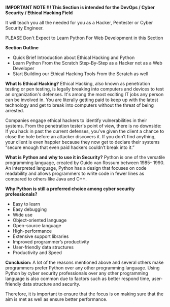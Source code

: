 **IMPORTANT NOTE !!! This Section is intended for the DevOps / Cyber Security / Ethical Hacking Field**

It will teach you all the needed for you as a Hacker, Pentester or Cyber Security Engineer.

PLEASE Don't Expect to Learn Python For Web Development in this Section

**Section Outline**
- Quick Brief Introduction about Ethical Hacking and Python
- Learn Python From the Scratch Step-By-Step as a Hacker not as a Web Developer
- Start Building our Ethical Hacking Tools From the Scratch as well

**What Is Ethical Hacking?**
Ethical Hacking, also known as penetration testing or pen testing, is legally breaking into computers and devices to test an organization's defenses. It's among the most exciting IT jobs any person can be involved in. You are literally getting paid to keep up with the latest technology and get to break into computers without the threat of being arrested.

Companies engage ethical hackers to identify vulnerabilities in their systems. From the penetration tester's point of view, there is no downside: If you hack in past the current defenses, you’ve given the client a chance to close the hole before an attacker discovers it. If you don’t find anything, your client is even happier because they now get to declare their systems “secure enough that even paid hackers couldn’t break into it.”

**What is Python and why to use it in Security?**
Python is one of the versatile programming language, created by Guido van Rossum between 1985- 1990. An interpreted language, Python has a design that focuses on code readability and allows programmers to write code in fewer lines as compared to others like Java and C++.

**Why Python is still a preferred choice among cyber security professionals?**
- Easy to learn
- Easy debugging
- Wide use
- Object-oriented language
- Open-source language
- High-performance
- Extensive support libraries
- Improved programmer’s productivity
- User-friendly data structures
- Productivity and Speed

**Conclusion:**
A lot of the reasons mentioned above and several others make programmers prefer Python over any other programming language. Using Python by cyber security professionals over any other programming language is also common due to factors such as better respond time, user-friendly data structure and security.

Therefore, it is important to ensure that the focus is on making sure that the aim is met as well as ensure better performance.
